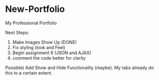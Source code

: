 # New-Portfolio
My Professional Portfolio

Next Steps:
1) Make Images Show Up  (DONE)
2) Fix styling (look and Feel)
3) Begin assignment 6 (JSON and AJAX)
4) comment the code better for clarity

Possible) Add Show and Hide Functionality (maybe).  My tabs already do this to a certain extent.
